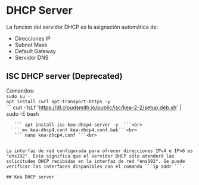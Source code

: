 # DHCP Server

La funcion del servidor DHCP es la asignación automática de:<br>
* Direcciones IP
* Subnet Mask
* Default Gateway
* Servidor DNS

## ISC DHCP server (Deprecated)

Comandos: <br>
    ``` sudo su - ```<br>
    ``` apt install curl apt-transport-https -y ```<br>
    ``` curl -1sLf 'https://dl.cloudsmith.io/public/isc/kea-2-2/setup.deb.sh' | sudo -E bash
 ```<br>
    ``` apt install isc-kea-dhcp4-server -y  ```<br>
   ``` mv kea-dhcp4.conf kea-dhcp4.conf.bak```<br>
    ``` nano kea-dhcp4.conf ```<br>
   

La interfaz de red configurada para ofrecer direcciones IPv4 e IPv6 es "ens192". Esto significa que el servidor DHCP sólo atenderá las solicitudes DHCP recibidas en la interfaz de red "ens192". Se puede verificar las interfaces disponibles con el comando ```ip addr ```.

## Kea DHCP server
